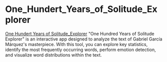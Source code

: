 # One_Hundert_Years_of_Solitude_Explorer
[One Hundert Years of Solitude_Explorer](https://maja-ds.shinyapps.io/Hundert_Years_Explorer/)
"One Hundred Years of Solitude Explorer" is an interactive app designed to analyze the text of Gabriel García Márquez's masterpiece. With this tool, you can explore key statistics, identify the most frequently occurring words, perform emotion detection, and visualize word distributions within the text.
